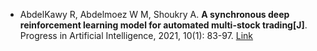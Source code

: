 * AbdelKawy R, Abdelmoez W M, Shoukry A. <b>A synchronous deep reinforcement learning model for automated multi-stock trading[J]</b>. Progress in Artificial Intelligence, 2021, 10(1): 83-97. [Link](https://link.springer.com/article/10.1007/s13748-020-00225-z)